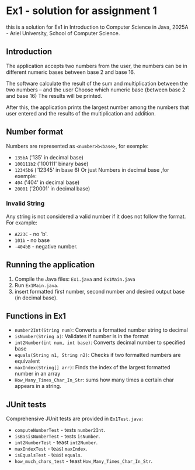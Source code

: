 
# Ex1 - solution for assignment 1
this is a solution for Ex1 in Introduction to Computer Science in Java, 2025A - Ariel University, School of Computer Science.

## Introduction
The application accepts two numbers from the user, the numbers can be in different numeric bases between base 2 and base 16.

The software calculate the result of the sum and multiplication between the two numbers – and the user Choose which numeric base (between base 2 and base 16) The results will be printed.

After this, the application prints the largest number among the numbers that user entered and the results of the multiplication and addition.


## Number format
Numbers are represented as `<number>b<base>`, for exemple:
- `135bA` ('135' in decimal base)
- `100111b2` ('100111' binary base)
- `12345b6` ('12345' in base 6)
Or just Numbers in decimal base <number>,for exemple:
- `404` ('404' in decimal base)
- `20001` ('20001' in decimal base)

### Invalid String
Any string is not considered a valid number if it does not follow the format. For example:

- `A223C` - no 'b'.
- `101b` - no base
- `-404bB` - negative number.


## Running the application
1. Compile the Java files: `Ex1.java` and `Ex1Main.java`
2. Run `Ex1Main.java`.
3. insert formatted first number, second number and desired output base (in decimal base).


## Functions in Ex1
- `number2Int(String num)`: Converts a formatted number string to decimal
- `isNumber(String a)`: Validates if number is in the format
- `int2Number(int num, int base)`: Converts decimal number to specified base
- `equals(String n1, String n2)`: Checks if two formatted numbers are equivalent
- `maxIndex(String[] arr)`: Finds the index of the largest formatted number in an array
- `How_Many_Times_Char_In_Str`: sums how many times a certain char appears in a string.

    
## JUnit tests
Comprehensive JUnit tests are provided in `Ex1Test.java`:

- `computeNumberTest` - tests `number2Int`.
- `isBasisNumberTest` - tests `isNumber`.
- `int2NumberTest` - teast `int2Number`.
- `maxIndexTest` - teast `maxIndex`.
- `isEqualsTest` - teast `equals`.
- `how_much_chars_test` - teast `How_Many_Times_Char_In_Str`.
